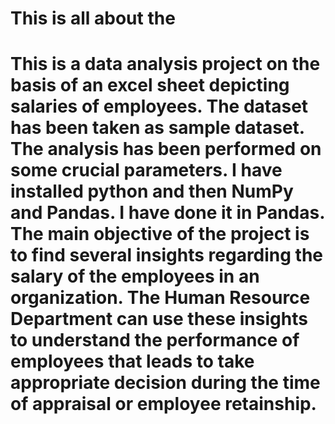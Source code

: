 # This is all about the 
# This is a data analysis project on the basis of an excel sheet depicting salaries of employees. The dataset has been taken as sample dataset. The analysis has been performed on some crucial parameters. I have installed python and then NumPy and Pandas. I have done it in Pandas. The main objective of the project is to find several insights regarding the salary of the employees in an organization. The Human Resource Department can use these insights to understand the performance of employees that leads to take appropriate decision during the time of appraisal or employee retainship. 
